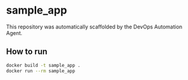 # sample_app

This repository was automatically scaffolded by the DevOps Automation Agent.

## How to run

```bash
docker build -t sample_app .
docker run --rm sample_app